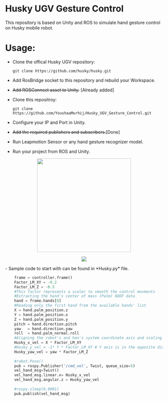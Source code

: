 # Husky UGV Gesture Control
This repository is based on Unity and ROS to simulate hand gesture control on Husky mobile robot.

# Usage:
- Clone the offical Husky UGV repository:

  ```git clone https://github.com/husky/husky.git```
- Add RosBridge socket to this repository and rebuild your Workspace.
- ~~Add ROSConnect asset to Unity.~~ [Already added]
- Clone this repositroy:

  ```git clone https://github.com/YoushaaMurhij/Husky_UGV_Gesture_Control.git```
- Configure your IP and Port in Unity.
- ~~Add the required publishers and subscribers.~~[Done]
- Run Leapmotion Sensor or any hand gesture recognizer model.
- Run your project from ROS and Unity.

<p align="center">
  <img height="300" src="/husky.gif"> </img>
</p>
<p align="center">
  <img src="/Husky_unity.gif"> </img>
</p>
- Sample code to start with can be found in *Husky.py* file.

```python
    frame = controller.frame()
    Factor_LM_XY = -0.2
    Factor_LM_Z = -0.5
    #This factor represents a scaler to smooth the control movments
    #Extraxting the hand's center of mass (Palm) 6DOF data 
    hand = frame.hands[0]
    #Reading only the first hand from the available hands' list
    X = hand.palm_position.z
    Y = hand.palm_position.x
    Z = hand.palm_position.y
    pitch = hand.direction.pitch
    yaw   = hand.direction.yaw
    roll  = hand.palm_normal.roll
    #Aligning the robot's and han's system coordinate axis and scaling the control input
    Husky_x_vel = X * Factor_LM_XY   
    #Husky_y_vel = -1* Y * Factor_LM_XY # Y axis is in the opposite direction
    Husky_yaw_vel = yaw * Factor_LM_Z
    
    #robot.Pose()
    pub = rospy.Publisher('/cmd_vel', Twist, queue_size=5)
    vel_hand_msg=Twist()
    vel_hand_msg.linear.x= Husky_x_vel
    vel_hand_msg.angular.z = Husky_yaw_vel
    
    #rospy.sleep(0.0001)
    pub.publish(vel_hand_msg)
```


